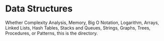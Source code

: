 # Data Structures

Whether Complexity Analysis, Memory, Big O Notation, Logarithm, Arrays, Linked Lists, Hash Tables, Stacks and Queues, Strings, Graphs, Trees, Procedures, or Patterns, this is the directory.
